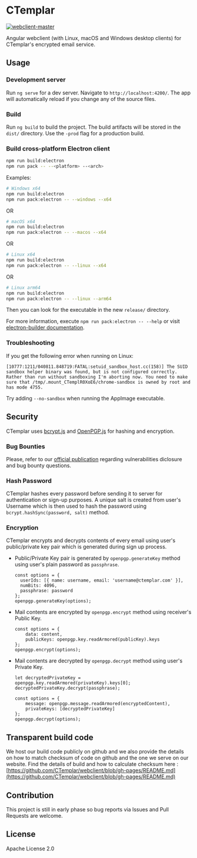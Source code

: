 # CTemplar

[![webclient-master](https://github.com/CTemplar/webclient/actions/workflows/master.yml/badge.svg?branch=master)](https://github.com/CTemplar/webclient/actions/workflows/master.yml)

Angular webclient (with Linux, macOS and Windows desktop clients) for CTemplar's encrypted email service.

## Usage

### Development server

Run `ng serve` for a dev server. Navigate to `http://localhost:4200/`. The app will automatically reload if you change any of the source files.

### Build

Run `ng build` to build the project. The build artifacts will be stored in the `dist/` directory. Use the `-prod` flag for a production build.

### Build cross-platform Electron client

```bash
npm run build:electron
npm run pack -- --<platform> --<arch>
```

Examples:

```bash
# Windows x64
npm run build:electron
npm run pack:electron -- --windows --x64
```

OR

```bash
# macOS x64
npm run build:electron
npm run pack:electron -- --macos --x64
```

OR

```bash
# Linux x64
npm run build:electron
npm run pack:electron -- --linux --x64
```

OR

```bash
# Linux arm64
npm run build:electron
npm run pack:electron -- --linux --arm64
```

Then you can look for the executable in the new `release/` directory.

For more information, execute `npm run pack:electron -- --help` or visit [electron-builder documentation](https://github.com/electron-userland/electron-builder).

### Troubleshooting

If you get the following error when running on Linux:

`[10777:1211/040811.848719:FATAL:setuid_sandbox_host.cc(158)] The SUID sandbox helper binary was found, but is not configured correctly. Rather than run without sandboxing I'm aborting now. You need to make sure that /tmp/.mount_CTemplR0XoE6/chrome-sandbox is owned by root and has mode 4755.`

Try adding `--no-sandbox` when running the AppImage executable.

## Security

CTemplar uses [bcrypt.js](https://github.com/dcodeIO/bcrypt.js) and [OpenPGP.js](https://github.com/openpgpjs/openpgpjs) for hashing and encryption.

### Bug Bounties

Please, refer to our [official publication](https://ctemplar.com/security) regarding vulnerabilities diclosure and bug bounty questions.

### Hash Password

CTemplar hashes every password before sending it to server for authentication or sign-up purposes.
A unique salt is created from user's Username which is then used to hash the password using `bcrypt.hashSync(password, salt)` method.

### Encryption

CTemplar encrypts and decrypts contents of every email using user's public/private key pair which is generated during sign up process.

- Public/Private Key pair is generated by `openpgp.generateKey` method using user's plain password as `passphrase`.
  ```
  const options = {
    userIds: [{ name: username, email: 'username@ctemplar.com' }],
    numBits: 4096,
    passphrase: password
  };
  openpgp.generateKey(options);
  ```
- Mail contents are encrypted by `openpgp.encrypt` method using receiver's Public Key.
  ```
  const options = {
      data: content,
      publicKeys: openpgp.key.readArmored(publicKey).keys
  };
  openpgp.encrypt(options);
  ```
- Mail contents are decrypted by `openpgp.decrypt` method using user's Private Key.

  ```
  let decryptedPrivateKey = openpgp.key.readArmored(privateKey).keys[0];
  decryptedPrivateKey.decrypt(passphrase);

  const options = {
      message: openpgp.message.readArmored(encryptedContent),
      privateKeys: [decryptedPrivateKey]
  };
  openpgp.decrypt(options);
  ```

## Transparent build code

We host our build code publicly on github and we also provide the details on how to match checksum of code on github and the one we serve
on our website. Find the details of build and how to calculate checksum here : [https://github.com/CTemplar/webclient/blob/gh-pages/README.md](https://github.com/CTemplar/webclient/blob/gh-pages/README.md)

## Contribution

This project is still in early phase so bug reports via Issues and Pull Requests are welcome.

## License

Apache License 2.0
